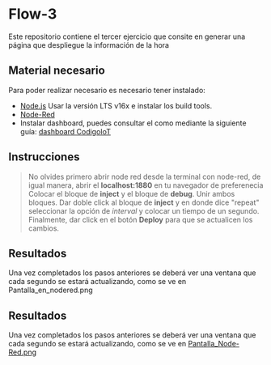 # Flow-3

Este repositorio contiene el tercer ejercicio que consite en generar una página que despliegue la información de la hora

## Material necesario
Para poder realizar necesario es necesario tener instalado:
- [Node.js](https://github.com/nodesource/distributions/blob/master/README.md) Usar la versión LTS v16x e instalar los build tools.
- [Node-Red](https://nodered.org/docs/getting-started/local)
- Instalar dashboard, puedes consultar el como mediante la siguiente guía: [dashboard CodigoIoT](https://edu.codigoiot.com/mod/page/view.php?id=1080)

## Instrucciones

>No olvides primero abrir node red desde la terminal con node-red, de igual manera, abrir el **localhost:1880** en tu navegador de preferenecia
Colocar el bloque de **inject** y el bloque de **debug**. Unir ambos bloques.
Dar doble click al bloque de **inject** y en donde dice "repeat" seleccionar la opción de *interval* y colocar un tiempo de un segundo.
Finalmente, dar click en el botón **Deploy** para que se actualicen los cambios. 

## Resultados
Una vez completados los pasos anteriores se deberá ver una ventana que cada segundo se estará actualizando, como se ve en Pantalla_en_nodered.png

## Resultados
Una vez completados los pasos anteriores se deberá ver una ventana que cada segundo se estará actualizando, como se ve en [Pantalla_Node-Red.png](https://github.com/ArathTzec/Flow-1/blob/main/Pantalla_Node-Red.png)